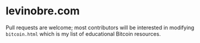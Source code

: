 # levinobre.com

Pull requests are welcome; most contributors will be interested in modifying `bitcoin.html` which is my list of educational Bitcoin resources.
